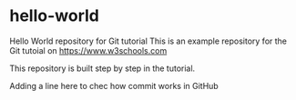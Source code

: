 # hello-world
Hello World repository for Git tutorial
This is an example repository for the Git tutoial on https://www.w3schools.com

This repository is built step by step in the tutorial.


Adding a line here to chec how commit works in GitHub
